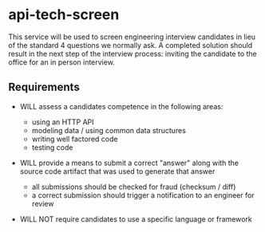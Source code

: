 # api-tech-screen
This service will be used to screen engineering interview candidates in lieu of the standard 4 questions we normally ask. A completed solution should result in the next step of the interview process: inviting the candidate to the office for an in person interview.

## Requirements
* WILL assess a candidates competence in the following areas:
  * using an HTTP API
  * modeling data / using common data structures
  * writing well factored code
  * testing code
  
* WILL provide a means to submit a correct "answer" along with the source code artifact that was used to generate that answer
  * all submissions should be checked for fraud (checksum / diff)
  * a correct submission should trigger a notification to an engineer for review

* WILL NOT require candidates to use a specific language or framework
